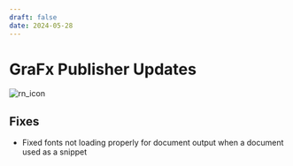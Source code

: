 ```yaml
---
draft: false
date: 2024-05-28
---
```


# GraFx Publisher Updates

![rn_icon](/assets/icon-GraFx-Publisher.svg)

<!-- more -->

## Fixes

- Fixed fonts not loading properly for document output when a document used as a snippet
